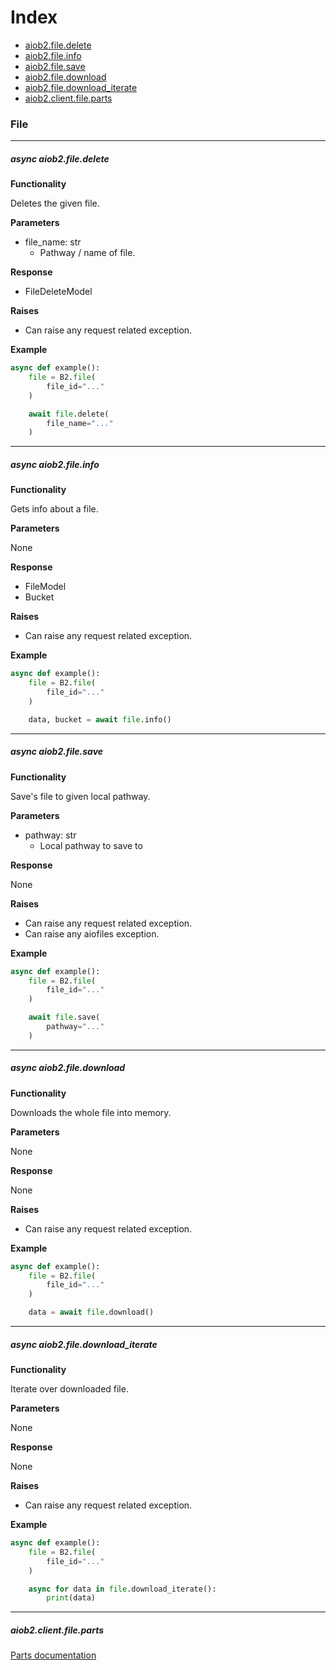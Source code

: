 # Index
- [aiob2.file.delete](#async-aiob2filedelete)
- [aiob2.file.info](#async-aiob2fileinfo)
- [aiob2.file.save](#async-aiob2filesave)
- [aiob2.file.download](#async-aiob2filedownload)
- [aiob2.file.download_iterate](#async-aiob2filedownload_iterate)
- [aiob2.client.file.parts](#aiob2clientfileparts)

### File
___

##### async aiob2.file.delete

**Functionality**

Deletes the given file.


**Parameters**

- file_name: str
    - Pathway / name of file.

**Response**

- FileDeleteModel

**Raises**

- Can raise any request related exception. 

**Example**

```python
async def example():
    file = B2.file(
        file_id="..."
    )

    await file.delete(
        file_name="..."
    )
```

___

##### async aiob2.file.info

**Functionality**

Gets info about a file.


**Parameters**

None

**Response**

- FileModel
- Bucket

**Raises**

- Can raise any request related exception. 

**Example**

```python
async def example():
    file = B2.file(
        file_id="..."
    )

    data, bucket = await file.info()
```

___

##### async aiob2.file.save

**Functionality**

Save's file to given local pathway.


**Parameters**

- pathway: str
    - Local pathway to save to

**Response**

None

**Raises**

- Can raise any request related exception.
- Can raise any aiofiles exception.

**Example**

```python
async def example():
    file = B2.file(
        file_id="..."
    )

    await file.save(
        pathway="..."
    )
```

___

##### async aiob2.file.download

**Functionality**

Downloads the whole file into memory.


**Parameters**

None

**Response**

None

**Raises**

- Can raise any request related exception.

**Example**

```python
async def example():
    file = B2.file(
        file_id="..."
    )

    data = await file.download()
```

___

##### async aiob2.file.download_iterate

**Functionality**

Iterate over downloaded file.


**Parameters**

None

**Response**

None

**Raises**

- Can raise any request related exception.

**Example**

```python
async def example():
    file = B2.file(
        file_id="..."
    )

    async for data in file.download_iterate():
        print(data)
```

___

##### aiob2.client.file.parts

[Parts documentation](/docs/file_parts.md)
